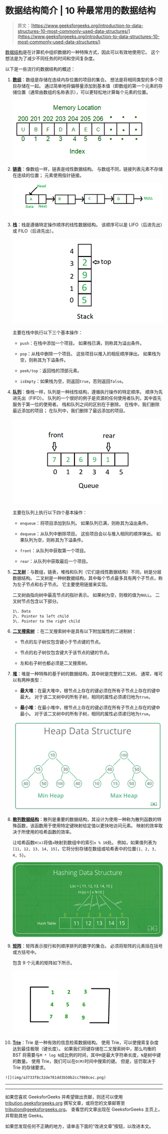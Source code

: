 # 数据结构简介 | 10 种最常用的数据结构

> 原文：[https://www.geeksforgeeks.org/introduction-to-data-structures-10-most-commonly-used-data-structures/](https://www.geeksforgeeks.org/introduction-to-data-structures-10-most-commonly-used-data-structures/)

[数据结构](https://www.geeksforgeeks.org/data-structures/)是在计算机中组织数据的一种特殊方式，因此可以有效地使用它。 这个想法是为了减少不同任务的时间和空间复杂度。

以下是一些流行的数据结构的概述：

1.  [**数组**](https://www.geeksforgeeks.org/array-data-structure/)：数组是存储在连续内存位置的项目的集合。 想法是将相同类型的多个项目存储在一起。 通过简单地将偏移量添加到基本值（即数组的第一个元素的存储位置（通常由数组的名称表示），可以更轻松地计算每个元素的位置。

    ![](img/06ae604a79a0646affeb3b79ae905dcd.png)

2.  [**链表**](https://www.geeksforgeeks.org/data-structures/linked-list/)：像数组一样，链表是线性数据结构。 与数组不同，链接列表元素不存储在连续的位置； 元素使用指针链接。

    ![linkedlist](img/d97a233bf3c89e80c46e6a3193e851d6.png)

3.  [**栈**](http://www.geeksforgeeks.org/stack-data-structure/)：栈是遵循特定操作顺序的线性数据结构。 该顺序可以是 LIFO（后进先出）或 FILO（后进先出）。

    ![](img/2871ce74a35b62e10b0225813eec54f9.png)

    主要在栈中执行以下三个基本操作：

    *   `push`：在栈中添加一个项目。 如果栈已满，则称其为溢出条件。

    *   `pop`：从栈中删除一个项目。 这些项目以推入的相反顺序弹出。 如果栈为空，则称其为下溢条件。

    *   `peek/top`：返回栈的顶部元素。

    *   `isEmpty`：如果栈为空，则返回`true`，否则返回`false`。

4.  [**队列**](http://www.geeksforgeeks.org/queue-data-structure/)：像栈一样，队列是一种线性结构，遵循执行操作的特定顺序。 顺序为先进先出（FIFO）。 队列的一个很好的例子是资源的任何使用者队列，其中首先服务于第一位的使用者。 栈和队列之间的区别在于删除。 在栈中，我们删除最近添加的项目； 在队列中，我们删除了最远添加的项目。

    ![](img/56797373df00c67ade0019b0c1a6886d.png)

    主要在队列上执行以下四个基本操作：

    *   `enqueue`：将项目添加到队列。 如果队列已满，则称其为溢出条件。

    *   `dequeue`：从队列中删除项目。 这些项目会以与推入相同的顺序弹出。 如果队列为空，则称其为下溢条件。

    *   `front`：从队列中获取第一个项目。

    *   `rear`：从队列中获取最后一个项目。

5.  [**二叉树**](https://www.geeksforgeeks.org/binary-tree-data-structure/)：与数组，链表，堆栈和队列（它们是线性数据结构）不同，树是分层数据结构。 二叉树是一种树数据结构，其中每个节点最多具有两个子节点，称为左子节点和右子节点。 它主要使用链接来实现。

    二叉树由指向树中最高节点的指针表示。 如果树为空，则根的值为`NULL`。 二叉树节点包含以下部分。

    ```
    1\. Data
    2\. Pointer to left child
    3\. Pointer to the right child
    ```

6.  [**二叉搜索树**](http://www.geeksforgeeks.org/binary-search-tree-set-1-search-and-insertion/) ：在二叉搜索树中是具有以下附加属性的二进制树：

    *   节点的左子树仅包含键小于节点键的节点。

    *   节点的右子树仅包含键大于该节点的键的节点。

    *   左和右子树也都必须是二叉搜索树。

7.  [**堆**](https://www.geeksforgeeks.org/heap-data-structure/)：堆是一种特殊的基于树的数据结构，其中树是完整的二叉树。 通常，堆可以有两种类型：

    *   **最大堆**：在最大堆中，根节点上存在的键必须在所有子节点上存在的键中最大。 对于该二叉树中的所有子树，相同的属性必须递归地为`true`。

    *   **最小堆**：在最小堆中，根节点上存在的键必须在所有子节点上存在的键中最小。 对于该二叉树中的所有子树，相同的属性必须递归地为`true`。

    ![](img/ac0bc46083007c09b8f9b69ec3fe28bf.png)

8.  [**散列数据结构**](https://www.geeksforgeeks.org/hashing-data-structure/)：散列是重要的数据结构，其设计为使用一种称为散列函数的特殊函数，该函数用于使用特定键映射给定值以更快地访问元素。 映射的效率取决于所使用的哈希函数的效率。

    让哈希函数`H(x)`将值`x`映射到数组中的索引`x % 10`处。 例如，如果值列表为`[11, 12, 13, 14, 15]`，它将分别存储在数组或哈希表中的位置`{1, 2, 3, 4, 5}`。

    ![](img/c21defe12ef3d99064e74c81e86e0fb2.png)

9.  [**矩阵**](https://www.geeksforgeeks.org/matrix/)：矩阵表示按行和列顺序排列的数字的集合。 必须将矩阵的元素括在括号或方括号中。

    包含 9 个元素的矩阵如下所示。

    ![](img/38845c099010299db97d342d8547f21c.png)

10.  [**Trie**](http://www.geeksforgeeks.org/trie-insert-and-search/)：Trie 是一种有效的信息检索数据结构。 使用 Trie，可以使搜索复杂度达到最佳极限（键长度）。 如果我们将键存储在二叉搜索树中，那么均衡的 BST 将需要与`M * log N`成比例的时间，其中`M`是最大字符串长度，`N`是树中键的数量。 使用 Trie，我们可以在`O(M)`时间中搜索的键。 但是，惩罚取决于 Trie 的存储要求。

    ![](img/a3733f8c32de781dd3b50b2cc7868cec.png)



* * *

* * *

如果您喜欢 GeeksforGeeks 并希望做出贡献，则还可以使用 [tribution.geeksforgeeks.org](https://contribute.geeksforgeeks.org/) 撰写文章，或将您的文章邮寄至 tribution@geeksforgeeks.org。 查看您的文章出现在 GeeksforGeeks 主页上，并帮助其他 Geeks。

如果您发现任何不正确的地方，请单击下面的“改进文章”按钮，以改进本文。